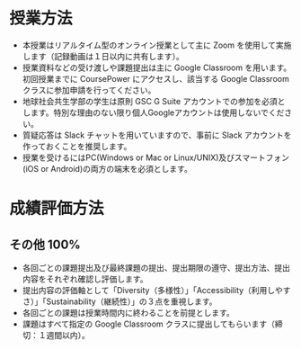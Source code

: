 # 授業方法
* 本授業はリアルタイム型のオンライン授業として主に Zoom を使用して実施します（記録動画は１日以内に共有します）。
* 授業資料などの受け渡しや課題提出は主に Google Classroom を用います。初回授業までに CoursePower にアクセスし、該当する Google Classroom クラスに参加申請を行ってください。
* 地球社会共生学部の学生は原則 GSC G Suite アカウントでの参加を必須とします。特別な理由のない限り個人Googleアカウントは使用しないでください。
* 質疑応答は Slack チャットを用いていますので、事前に Slack アカウントを作っておくことを推奨します。
* 授業を受けるにはPC(Windows or Mac or Linux/UNIX)及びスマートフォン(iOS or Android)の両方の端末を必須とします。

# 成績評価方法
## その他 100%
* 各回ごとの課題提出及び最終課題の提出、提出期限の遵守、提出方法、提出内容をそれぞれ確認し評価します。
* 提出内容の評価軸として「Diversity（多様性）」「Accessibility（利用しやすさ）」「Sustainability（継続性）」の３点を重視します。
* 各回ごとの課題は授業時間内に終わることを前提とします。
* 課題はすべて指定の Google Classroom クラスに提出してもらいます（締切：１週間以内）。
